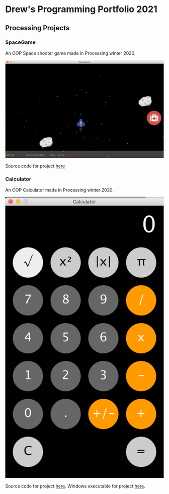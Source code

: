 # Drew's Programming Portfolio 2021

## Processing Projects

### SpaceGame

An OOP Space shooter game made in Processing winter 2020.

![SpaceGame](https://github.com/drewwardrop/ProgrammingPortfolio/blob/gh-pages/images/SpaceGame.png?raw=true)

Source code for project [here](https://github.com/drewwardrop/ProgrammingPortfolio/tree/gh-pages/src/SpaceGame)

### Calculator

An OOP Calculator made in Processing winter 2020.

![Calculator](https://github.com/drewwardrop/ProgrammingPortfolio/blob/gh-pages/images/Calculator.png?raw=true)

Source code for project [here](https://github.com/drewwardrop/ProgrammingPortfolio/tree/gh-pages/src/Calculator). Windows executable for project [here](https://github.com/drewwardrop/ProgrammingPortfolio/blob/gh-pages/src/Calculator/application.windows64.zip).
